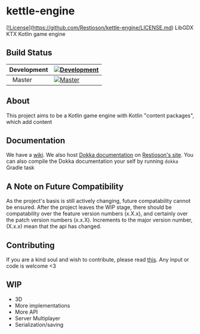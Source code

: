 # kettle-engine
[[!License](https://img.shields.io/github/license/Restioson/kettle-engine.svg)](https://github.com/Restioson/kettle-engine/LICENSE.md)
LibGDX KTX Kotlin game engine

## Build Status
|Development|[![Development](https://travis-ci.org/Restioson/kettle-engine.svg?branch=development "Development Branch")](https://travis-ci.org/Restioson/kettle-engine/)|
|-----------|---------------------------------------------------------------------------------------------------------|
|   Master  |[![Master](https://travis-ci.org/Restioson/kettle-engine.svg?branch=master "Master Branch")](https://travis-ci.org/Restioson/kettle-engine/)|

## About
This project aims to be a Kotlin game engine with Kotlin "content packages", which add content

## Documentation
We have a [wiki](https://github.com/Restioson/kettle-engine/wiki). We also host [Dokka documentation](https://restioson.github.io/docs/kettle-engine/) on [Restioson's site](https://restioson.github.io). You can also compile the Dokka documentation your self by running `dokka` Gradle task

## A Note on Future Compatibility
As the project's basis is still actively changing, future compatability cannot be ensured. After the project leaves the WIP stage, there should be compatability over the feature version numbers (x.X.x), and certainly over the patch version numbers (x.x.X). Increments to the major version number, (X.x.x) mean that the api has changed.

## Contributing
If you are a kind soul and wish to contribute, please read [this](https://github.com/Restioson/kettle-engine/wiki/Contributing). Any input or code is welcome <3

## WIP
- 3D
- More implementations
- More API
- Server Multiplayer
- Serialization/saving
